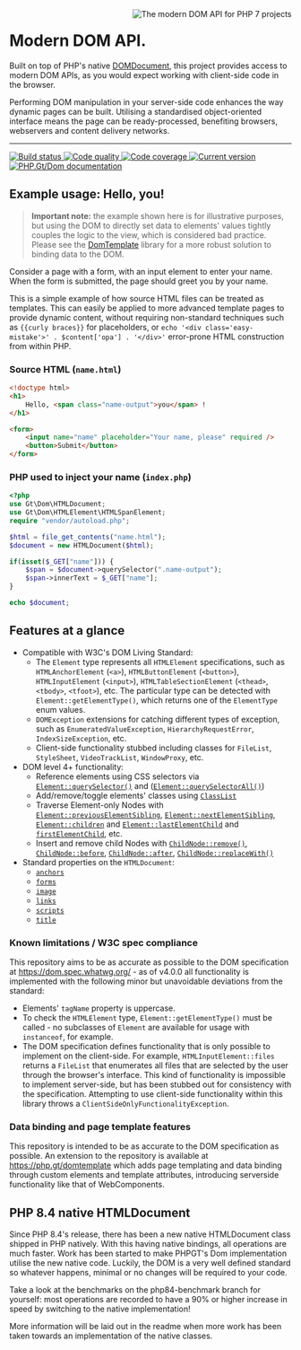 <img src="logo.png" alt="The modern DOM API for PHP 7 projects" align="right" />

# Modern DOM API.

Built on top of PHP's native [DOMDocument](http://php.net/manual/en/book.dom.php), this project provides access to modern DOM APIs, as you would expect working with client-side code in the browser.

Performing DOM manipulation in your server-side code enhances the way dynamic pages can be built. Utilising a standardised object-oriented interface means the page can be ready-processed, benefiting browsers, webservers and content delivery networks.

***

<a href="https://github.com/PhpGt/Dom/actions" target="_blank">
	<img src="https://badge.status.php.gt/dom-build.svg" alt="Build status" />
</a>
<a href="https://app.codacy.com/gh/PhpGt/Dom" target="_blank">
	<img src="https://badge.status.php.gt/dom-quality.svg" alt="Code quality" />
</a>
<a href="https://app.codecov.io/gh/PhpGt/Dom" target="_blank">
	<img src="https://badge.status.php.gt/dom-coverage.svg" alt="Code coverage" />
</a>
<a href="https://packagist.org/packages/PhpGt/Dom" target="_blank">
	<img src="https://badge.status.php.gt/dom-version.svg" alt="Current version" />
</a>
<a href="https://www.php.gt/dom" target="_blank">
	<img src="https://badge.status.php.gt/dom-docs.svg" alt="PHP.Gt/Dom documentation" />
</a>

## Example usage: Hello, you!

> **Important note:** the example shown here is for illustrative purposes, but using the DOM to directly set data to elements' values tightly couples the logic to the view, which is considered bad practice. Please see the [DomTemplate](https://php.gt/domtemplate) library for a more robust solution to binding data to the DOM.

Consider a page with a form, with an input element to enter your name. When the form is submitted, the page should greet you by your name.

This is a simple example of how source HTML files can be treated as templates. This can easily be applied to more advanced template pages to provide dynamic content, without requiring non-standard techniques such as `{{curly braces}}` for placeholders, or `echo '<div class='easy-mistake'>' . $content['opa'] . '</div>'` error-prone HTML construction from within PHP.

### Source HTML (`name.html`)

```html
<!doctype html>
<h1>
	Hello, <span class="name-output">you</span> !
</h1>

<form>
	<input name="name" placeholder="Your name, please" required />
	<button>Submit</button>
</form>
```

### PHP used to inject your name (`index.php`)

```php
<?php
use Gt\Dom\HTMLDocument;
use Gt\Dom\HTMLElement\HTMLSpanElement;
require "vendor/autoload.php";

$html = file_get_contents("name.html");
$document = new HTMLDocument($html);

if(isset($_GET["name"])) {
	$span = $document->querySelector(".name-output");
	$span->innerText = $_GET["name"];
}

echo $document;
```

## Features at a glance

+ Compatible with W3C's DOM Living Standard:
	+ The `Element` type represents all `HTMLElement` specifications, such as `HTMLAnchorElement` (`<a>`), `HTMLButtonElement` (`<button>`), `HTMLInputElement` (`<input>`), `HTMLTableSectionElement` (`<thead>`, `<tbody>`, `<tfoot>`), etc. The particular type can be detected with `Element::getElementType()`, which returns one of the `ElementType` enum values.
	+ `DOMException` extensions for catching different types of exception, such as `EnumeratedValueException`, `HierarchyRequestError`, `IndexSizeException`, etc.
	+ Client-side functionality stubbed including classes for `FileList`, `StyleSheet`, `VideoTrackList`, `WindowProxy`, etc.
+ DOM level 4+ functionality:
	+ Reference elements using CSS selectors via [`Element::querySelector()`][mdn-qs] and ([`Element::querySelectorAll()`][mdn-qsa])
	+ Add/remove/toggle elements' classes using [`ClassList`][mdn-classList]
	+ Traverse Element-only Nodes with [`Element::previousElementSibling`][mdn-pes], [`Element::nextElementSibling`][mdn-nes], [`Element::children`][mdn-children] and [`Element::lastElementChild`][mdn-lec] and [`firstElementChild`][mdn-fec], etc.
	+ Insert and remove child Nodes with [`ChildNode::remove()`][mdn-remove], [`ChildNode::before`][mdn-before], [`ChildNode::after`][mdn-after], [`ChildNode::replaceWith()`][mdn-replaceWith]
+ Standard properties on the `HTMLDocument`:
	+ [`anchors`][mdn-anchors]
	+ [`forms`][mdn-forms]
	+ [`image`][mdn-images]
	+ [`links`][mdn-links]
	+ [`scripts`][mdn-scripts]
	+ [`title`][mdn-title]

### Known limitations / W3C spec compliance

This repository aims to be as accurate as possible to the DOM specification at https://dom.spec.whatwg.org/ - as of v4.0.0 all functionality is implemented with the following minor but unavoidable deviations from the standard:

+ Elements' `tagName` property is uppercase.
+ To check the `HTMLElement` type, `Element::getElementType()` must be called - no subclasses of `Element` are available for usage with `instanceof`, for example.
+ The DOM specification defines functionality that is only possible to implement on the client-side. For example, `HTMLInputElement::files` returns a `FileList` that enumerates all files that are selected by the user through the browser's interface. This kind of functionality is impossible to implement server-side, but has been stubbed out for consistency with the specification. Attempting to use client-side functionality within this library throws a `ClientSideOnlyFunctionalityException`.

### Data binding and page template features

This repository is intended to be as accurate to the DOM specification as possible. An extension to the repository is available at https://php.gt/domtemplate which adds page templating and data binding through custom elements and template attributes, introducing serverside functionality like that of WebComponents.

## PHP 8.4 native HTMLDocument

Since PHP 8.4's release, there has been a new native HTMLDocument class shipped in PHP natively. With this having native bindings, all operations are much faster. Work has been started to make PHPGT's Dom implementation utilise the new native code. Luckily, the DOM is a very well defined standard so whatever happens, minimal or no changes will be required to your code.

Take a look at the benchmarks on the php84-benchmark branch for yourself: most operations are recorded to have a 90% or higher increase in speed by switching to the native implementation!

More information will be laid out in the readme when more work has been taken towards an implementation of the native classes.

[mdn-HTMLDocument]: https://developer.mozilla.org/docs/Web/API/HTMLDocument
[mdn-Element]: https://developer.mozilla.org/docs/Web/API/Element
[mdn-HTMLCollection]: https://developer.mozilla.org/docs/Web/API/HTMLCollection
[mdn-DOM-levels]: https://developer.mozilla.org/docs/DOM_Levels
[mdn-qs]: https://developer.mozilla.org/docs/Web/API/Element/querySelector
[mdn-qsa]: https://developer.mozilla.org/docs/Web/API/Element/querySelectorAll
[mdn-classList]: https://developer.mozilla.org/docs/Web/API/Element/classList
[mdn-pes]: https://developer.mozilla.org/docs/Web/API/NonDocumentTypeChildNode/previousElementSibling
[mdn-nes]: https://developer.mozilla.org/en-US/docs/Web/API/NonDocumentTypeChildNode/nextElementSibling
[mdn-children]: https://developer.mozilla.org/en-US/docs/Web/API/ParentNode/children
[mdn-lec]: https://developer.mozilla.org/docs/Web/API/ParentNode/lastElementChild
[mdn-fec]: https://developer.mozilla.org/docs/Web/API/ParentNode/firstElementChild
[mdn-remove]: https://developer.mozilla.org/docs/Web/API/ChildNode/remove
[mdn-before]: https://developer.mozilla.org/docs/Web/API/ChildNode/before
[mdn-after]: https://developer.mozilla.org/docs/Web/API/ChildNode/after
[mdn-replaceWith]: https://developer.mozilla.org/docs/Web/API/ChildNode/replaceWith
[mdn-anchors]: https://developer.mozilla.org/docs/Web/API/Document/anchors
[mdn-forms]: https://developer.mozilla.org/docs/Web/API/Document/forms
[mdn-images]: https://developer.mozilla.org/docs/Web/API/Document/images
[mdn-links]: https://developer.mozilla.org/docs/Web/API/Document/links
[mdn-scripts]: https://developer.mozilla.org/docs/Web/API/Document/scripts
[mdn-title]: https://developer.mozilla.org/docs/Web/API/Document/title
